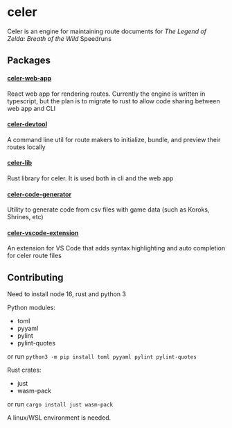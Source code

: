 # celer
Celer is an engine for maintaining route documents for *The Legend of Zelda: Breath of the Wild* Speedruns

## Packages

#### [celer-web-app](https://github.com/iTNTPiston/celer/tree/main/packages/celer-web-app)
React web app for rendering routes. Currently the engine is written in typescript, but the plan is to migrate to rust to allow code sharing between web app and CLI

#### [celer-devtool](https://github.com/iTNTPiston/celer/tree/main/packages/celer-devtool)
A command line util for route makers to initialize, bundle, and preview their routes locally

#### [celer-lib](https://github.com/iTNTPiston/celer/tree/main/packages/celer-lib)
Rust library for celer. It is used both in cli and the web app

#### [celer-code-generator](https://github.com/iTNTPiston/celer/tree/main/packages/celer-code-generator)

Utility to generate code from csv files with game data (such as Koroks, Shrines, etc)

#### [celer-vscode-extension](https://github.com/iTNTPiston/celer/tree/main/packages/celer-vscode-extension)

An extension for VS Code that adds syntax highlighting and auto completion for celer route files

## Contributing

Need to install node 16, rust and python 3

Python modules:
- toml
- pyyaml
- pylint
- pylint-quotes

or run `python3 -m pip install toml pyyaml pylint pylint-quotes`

Rust crates:
- just
- wasm-pack

or run `cargo install just wasm-pack`

A linux/WSL environment is needed.
